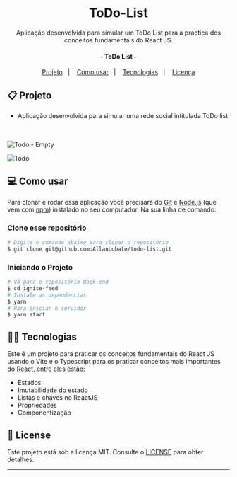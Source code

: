 <h1 align="center">
     ToDo-List
</h1>

<p align="center">Aplicação desenvolvida para simular um ToDo List para a practica dos conceitos fundamentais do React JS.<p>


<h4 align="center">
	- ToDo List -
</h4>
<p align="center">


</p>


<p align="center">
  <a href="#-projeto">Projeto</a>&nbsp;&nbsp;&nbsp;|&nbsp;&nbsp;&nbsp;
  <a href="#-como-usar">Como usar</a>&nbsp;&nbsp;&nbsp;|&nbsp;&nbsp;&nbsp;
  <a href="#-tecnologias">Tecnologias</a>&nbsp;&nbsp;&nbsp;|&nbsp;&nbsp;&nbsp;
  <a href="#-license">Licença</a>
</p>

## 📋 Projeto

* Aplicação desenvolvida para simular uma rede social intitulada ToDo list<br><br><br>

![Todo - Empty](https://user-images.githubusercontent.com/67288620/209972042-e9c34f4f-29f7-41da-8d94-3a3bbe8f1a8f.svg)

![Todo](https://user-images.githubusercontent.com/67288620/209972654-5609a35c-d2e8-4b41-8d3e-52ab97a9246d.svg)


## 💻 Como usar

Para clonar e rodar essa aplicação você precisará do [Git](https://git-scm.com) e [Node.js](https://nodejs.org/en/download/) 
(que vem com [npm](http://npmjs.com)) instalado no seu computador. Na sua linha de comando:

### Clone esse repositório
```bash
# Digite o comando abaixo para clonar o repositório
$ git clone git@github.com:AllanLobato/todo-list.git
```

### Iniciando o Projeto

```bash
# Vá para o repositório Back-end
$ cd ignite-feed
# Instale as dependencias
$ yarn
# Para iniciar o servidor
$ yarn start
```

## 👨‍💻 Tecnologias

Este é um projeto para praticar os conceitos fundamentais do React JS usando o Vite e o Typescript para os praticar conceitos mais importantes do React, entre eles estão:

- Estados
- Imutabilidade do estado
- Listas e chaves no ReactJS
- Propriedades
- Componentização


## 📝 License

Este projeto está sob a licença MIT. Consulte o [LICENSE](LICENSE.md) para obter detalhes.

---
